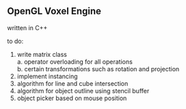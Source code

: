 ## OpenGL Voxel Engine
written in C++

to do:
1. write matrix class <br />
	a. operator overloading for all operations <br />
	b. certain transformations such as rotation and projection
2. implement instancing
3. algorithm for line and cube intersection
4. algorithm for object outline using stencil buffer
5. object picker based on mouse position
